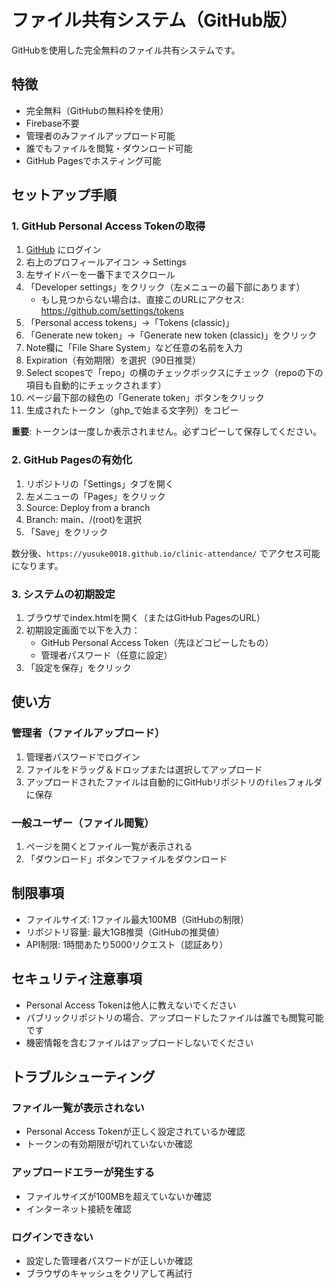 # ファイル共有システム（GitHub版）

GitHubを使用した完全無料のファイル共有システムです。

## 特徴

- 完全無料（GitHubの無料枠を使用）
- Firebase不要
- 管理者のみファイルアップロード可能
- 誰でもファイルを閲覧・ダウンロード可能
- GitHub Pagesでホスティング可能

## セットアップ手順

### 1. GitHub Personal Access Tokenの取得

1. [GitHub](https://github.com) にログイン
2. 右上のプロフィールアイコン → Settings
3. 左サイドバーを一番下までスクロール
4. 「Developer settings」をクリック（左メニューの最下部にあります）
   - もし見つからない場合は、直接このURLにアクセス: https://github.com/settings/tokens
5. 「Personal access tokens」→「Tokens (classic)」
6. 「Generate new token」→「Generate new token (classic)」をクリック
7. Note欄に「File Share System」など任意の名前を入力
8. Expiration（有効期限）を選択（90日推奨）
9. Select scopesで「repo」の横のチェックボックスにチェック（repoの下の項目も自動的にチェックされます）
10. ページ最下部の緑色の「Generate token」ボタンをクリック
11. 生成されたトークン（ghp_で始まる文字列）をコピー

**重要**: トークンは一度しか表示されません。必ずコピーして保存してください。

### 2. GitHub Pagesの有効化

1. リポジトリの「Settings」タブを開く
2. 左メニューの「Pages」をクリック
3. Source: Deploy from a branch
4. Branch: main、/(root)を選択
5. 「Save」をクリック

数分後、`https://yusuke0018.github.io/clinic-attendance/` でアクセス可能になります。

### 3. システムの初期設定

1. ブラウザでindex.htmlを開く（またはGitHub PagesのURL）
2. 初期設定画面で以下を入力：
   - GitHub Personal Access Token（先ほどコピーしたもの）
   - 管理者パスワード（任意に設定）
3. 「設定を保存」をクリック

## 使い方

### 管理者（ファイルアップロード）

1. 管理者パスワードでログイン
2. ファイルをドラッグ＆ドロップまたは選択してアップロード
3. アップロードされたファイルは自動的にGitHubリポジトリの`files`フォルダに保存

### 一般ユーザー（ファイル閲覧）

1. ページを開くとファイル一覧が表示される
2. 「ダウンロード」ボタンでファイルをダウンロード

## 制限事項

- ファイルサイズ: 1ファイル最大100MB（GitHubの制限）
- リポジトリ容量: 最大1GB推奨（GitHubの推奨値）
- API制限: 1時間あたり5000リクエスト（認証あり）

## セキュリティ注意事項

- Personal Access Tokenは他人に教えないでください
- パブリックリポジトリの場合、アップロードしたファイルは誰でも閲覧可能です
- 機密情報を含むファイルはアップロードしないでください

## トラブルシューティング

### ファイル一覧が表示されない
- Personal Access Tokenが正しく設定されているか確認
- トークンの有効期限が切れていないか確認

### アップロードエラーが発生する
- ファイルサイズが100MBを超えていないか確認
- インターネット接続を確認

### ログインできない
- 設定した管理者パスワードが正しいか確認
- ブラウザのキャッシュをクリアして再試行
